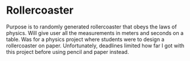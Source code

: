 # Rollercoaster
Purpose is to randomly generated rollercoaster that obeys the laws of physics.  Will give user all the measurements in meters and seconds on a table.  Was for a physics project where students were to design a rollercoaster on paper.  Unfortunately, deadlines limited how far I got with this project before using pencil and paper instead.
